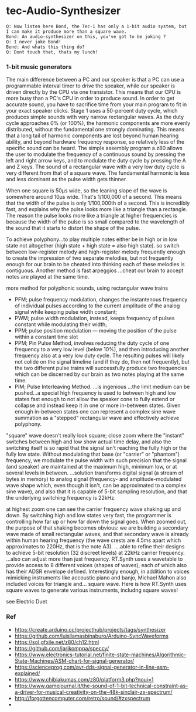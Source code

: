 # tec-Audio-Synthesizer

```
Q: Now listen here Bond, the Tec-1 has only a 1-bit audio system, but I can make it produce more than a square wave. 
Bond: An audio-synthesizer on this, you've got to be joking ? 
Q: I never joke Bond!
Bond: And whats this thing do?
Q: Dont touch that, thats my lunch!
```



### 1-bit music generators 
The main difference between a PC and our speaker is that a PC can use a programmable interval timer to drive the speaker, while our speaker is driven directly by the CPU via one transistor. This means that our CPU is more busy than a PC's CPU in order to produce sound. In order to get accurate sound, you have to sacrifice time from your main program to fit in your exact speaker clicks. Stage 1 uses a 50-percent duty cycle, which produces simple sounds with very narrow rectangular waves. As the duty cycle approaches 0% (or 100%), the harmonic components are more evenly distributed, without the fundamental one strongly dominating. This means that a long tail of harmonic components are lost beyond human hearing ability, and beyond hardware frequency response, so relatively less of the specific sound can be heard. The simple assembly program a.z80 allows the user to modulate the frequency of a continuous sound by pressing the left and right arrow keys, and to modulate the duty cycle by pressing the A and Z keys. The sound of a rectangular wave with a very low duty cycle is very different from that of a square wave. The fundamental harmonic is less and less dominant as the pulse width gets thinner.

When one square is 50µs wide, so the leaning slope of the wave is somewhere around 10µs wide. That's 1/100,000 of a second. This means that the width of the pulse is only 1/100,000th of a second. This is incredibly fast, and explains why the pulse looks more like a triangle than a rectangle. The reason the pulse looks more like a triangle at higher frequencies is because the width of the pulse is so small compared to the wavelength of the sound that it starts to distort the shape of the pulse.

To achieve polyphony...to play multiple notes either be in high or in low state not altogether (high state + high state = also high state).  so switch between low-register melody and high-register melody frequently enough to create the impression of two separate melodies, but not frequently enough for our brain to be cheated into thinking each of these melodies is contiguous. Another method is fast arpeggios ...cheat our brain to accept notes are played at the same time.


more method for polyphonic sounds, using rectangular wave trains 
- PFM; pulse frequency modulation,  changes the instantenous frequency of individual pulses according to the current amplitude of the analog signal while keeping pulse width constant; 
- PWM; pulse width modulation, instead, keeps frequency of pulses constant while modulating their width; 
- PPM; pulse position modulation  — moving the position of the pulse within a constant time slot
- PPM; Pin Pulse Method, involves reducing the duty cycle of one frequency to a very low level (below 10%), and then introducing another frequency also at a very low duty cycle. The resulting pulses will likely not colide on the signal timeline (and if they do, then not frequently), but the two different pulse trains will successfully produce two frequencies which can be discerned by our brain as two notes playing at the same time.
- PIM; Pulse Interleaving Method. ...is ingenious ...the limit medium can be pushed...a special high frequency is used to between high and low states fast enough to not allow the speaker cone to fully extend or collapse and instead keep it in one or more in-between states. Given enough in-between states one can represent a complex sine wave summation as a "stepped" rectangular wave and effectively achieve polyphony. 

"square" wave doesn't really look square; close zoom where the "instant" switches between high and low show actual time delay, and also the switching itself is so rapid that the signal isn't reaching the fully high or the fully low state. Without modulating that base (or "carrier" or "phantom") frequency, we modulate the pulse width with such precision that the signal (and speaker) are maintained at the maximum high, minimum low, or at several levels in between. ...solution transforms digital signal (a stream of bytes in memory) to analog signal (frequency- and amplitude-modulated wave shape which, even though it isn't, can be approximated to a complex sine wave), and also that it is capable of 5-bit sampling resolution, and that the underlying switching frequency is 22kHz.

at highest zoom one can see the carrier frequency wave shaking up and down. By switching high and low states very fast, the programmer is controlling how far up or how far down the signal goes. When zoomed out, the purpose of that shaking becomes obvious: we are building a secondary wave made of small rectangular waves, and that secondary wave is already within human hearing frequency (the wave crests are 4.5ms apart which approximates to 220Hz, that is the note A3). ....able to refine their designs to achieve 5-bit resolution (32 discreet levels) at 22kHz carrier frequency. ...also can adjust more than just frequency. RT.Synth uses a wavetable to provide access to 8 different voices (shapes of waves), each of which also has their ADSR envelope defined. Interestingly enough, in addition to voices mimicking instruments like accoustic piano and banjo, Michael Mahon also included voices for triangle and... square wave. Here is how RT.Synth uses square waves to generate various instruments, includng square waves!

see Electric Duet
















### Ref
- https://create.arduino.cc/projecthub/projects/tags/synthesizer
- https://github.com/luisllamasbinaburo/Arduino-SyncWaveforms
- https://sol.gfxile.net/z80/ch12.html
- https://github.com/jarikomppa/speccy/
- https://www.electronics-tutorial.net/finite-state-machines/Algorithmic-State-Machines/ASM-chart-for-signal-generator/
- https://scienceprog.com/avr-dds-signal-generator-in-line-asm-explained/
- https://www.chibiakumas.com/z80/platform3.php?noui=1
- https://www.gamejournal.it/the-sound-of-1-bit-technical-constraint-as-a-driver-for-musical-creativity-on-the-48k-sinclair-zx-spectrum/
- http://forgottencomputer.com/retro/sound/#zxspectrum
- 
